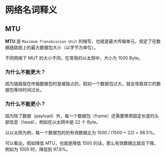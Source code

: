 # 网络名词释义

## MTU

**MTU** 是 `Maximum Transmission Unit` 的缩写，也就是最大传输单元，规定了在数据链路层上的最大数据包大小（以字节为单位）。

不同网络下 MUT 的大小不同，在常用的以太网中，大小为 1500 Byte。

### 为什么不能更大？

因为链路层在传输数据包时是被独占的，假如一个数据包过大，就会导致其它的数据包等待时间过长。

### 为什么不能更小？

因为除了数据（payload）外，每一个数据包（frame）还需要携带固定长度的头部信息（head），例如在以太网中是 22 个 Byte。

以以太网为例，每一个数据包的的有效数据比为 1500 / (1500 + 22) = 98.5%。

可以看出，假如降低 MTU，也就是降低 1500 的话，那么有效数据比就会下降，例如为 1000 时，降低到 97.8%。


<Vssue title="网络名词释义" />
